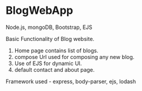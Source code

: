 # BlogWebApp
Node.js, mongoDB, Bootstrap, EJS

Basic Functionality of Blog website.

1. Home page contains list of blogs.
2. compose Url used for composing any new blog.
3. Use of EJS for dynamic UI.
4. default contact and about page.

Framework used - express, body-parser, ejs, lodash
